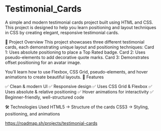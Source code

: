 # Testimonial_Cards

A simple and modern testimonial cards project built using HTML and CSS.
This project is designed to help you learn positioning and layout techniques in CSS by creating elegant, responsive testimonial cards.

📌 Project Overview
This project showcases three different testimonial cards, each demonstrating unique layout and positioning techniques:
Card 1: Uses absolute positioning to place a Top Rated badge.
Card 2: Uses pseudo-elements to add decorative quote marks.
Card 3: Demonstrates offset positioning for an avatar image.

You’ll learn how to use Flexbox, CSS Grid, pseudo-elements, and hover animations to create beautiful layouts.
🎯 Features

✅ Clean & modern UI
✅ Responsive design
✅ Uses CSS Grid & Flexbox
✅ Uses absolute & relative positioning
✅ Hover animations for interactivity
✅ Beginner-friendly, well-structured code

🛠️ Technologies Used
HTML5 → Structure of the cards
CSS3 → Styling, positioning, and animations

https://roadmap.sh/projects/testimonial-cards
